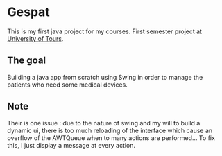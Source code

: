 # Gespat
 
This is my first java project for my courses. First semester project at [University of Tours](https://www.univ-tours.fr).

## The goal

Building a java app from scratch using Swing in order to manage the patients who need some medical devices.

## Note

Their is one issue : due to the nature of swing and my will to build a dynamic ui, there is too much reloading of the interface which cause an overflow of the AWTQueue when to many actions are performed... To fix this, I just display a message at every action.
